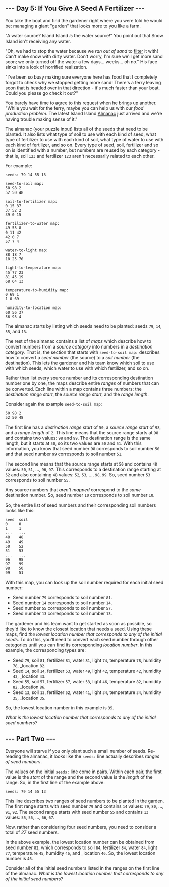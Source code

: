 ## --- Day 5: If You Give A Seed A Fertilizer ---

You take the boat and find the gardener right where you were told he would be: managing a giant "garden" that looks more to you like a farm.

"A water source? Island Island _is_ the water source!" You point out that Snow Island isn't receiving any water.

"Oh, we had to stop the water because we _ran out of sand_ to [filter](https://en.wikipedia.org/wiki/Sand_filter) it with! Can't make snow with dirty water. Don't worry, I'm sure we'll get more sand soon; we only turned off the water a few days... weeks... oh no." His face sinks into a look of horrified realization.

"I've been so busy making sure everyone here has food that I completely forgot to check why we stopped getting more sand! There's a ferry leaving soon that is headed over in that direction - it's much faster than your boat. Could you please go check it out?"

You barely have time to agree to this request when he brings up another. "While you wait for the ferry, maybe you can help us with our _food production problem_. The latest Island Island [Almanac](https://en.wikipedia.org/wiki/Almanac) just arrived and we're having trouble making sense of it."

The almanac (your puzzle input) lists all of the seeds that need to be planted. It also lists what type of soil to use with each kind of seed, what type of fertilizer to use with each kind of soil, what type of water to use with each kind of fertilizer, and so on. Every type of seed, soil, fertilizer and so on is identified with a number, but numbers are reused by each category - that is, soil `123` and fertilizer `123` aren't necessarily related to each other.

For example:

```
seeds: 79 14 55 13

seed-to-soil map:
50 98 2
52 50 48

soil-to-fertilizer map:
0 15 37
37 52 2
39 0 15

fertilizer-to-water map:
49 53 8
0 11 42
42 0 7
57 7 4

water-to-light map:
88 18 7
18 25 70

light-to-temperature map:
45 77 23
81 45 19
68 64 13

temperature-to-humidity map:
0 69 1
1 0 69

humidity-to-location map:
60 56 37
56 93 4
```

The almanac starts by listing which seeds need to be planted: seeds `79`, `14`, `55`, and `13`.

The rest of the almanac contains a list of _maps_ which describe how to convert numbers from a _source category_ into numbers in a _destination category_. That is, the section that starts with `seed-to-soil map:` describes how to convert a _seed number_ (the source) to a _soil number_ (the destination). This lets the gardener and his team know which soil to use with which seeds, which water to use with which fertilizer, and so on.

Rather than list every source number and its corresponding destination number one by one, the maps describe entire _ranges_ of numbers that can be converted. Each line within a map contains three numbers: the _destination range start_, the _source range start_, and the _range length_.

Consider again the example `seed-to-soil map`:

```
50 98 2
52 50 48
```

The first line has a _destination range start_ of `50`, a _source range start_ of `98`, and a _range length_ of `2`. This line means that the source range starts at `98` and contains two values: `98` and `99`. The destination range is the same length, but it starts at `50`, so its two values are `50` and `51`. With this information, you know that seed number `98` corresponds to soil number `50` and that seed number `99` corresponds to soil number `51`.

The second line means that the source range starts at `50` and contains `48` values: `50`, `51`, ..., `96`, `97`. This corresponds to a destination range starting at `52` and also containing `48` values: `52`, `53`, ..., `98`, `99`. So, seed number `53` corresponds to soil number `55`.

Any source numbers that _aren't mapped_ correspond to the _same_ destination number. So, seed number `10` corresponds to soil number `10`.

So, the entire list of seed numbers and their corresponding soil numbers looks like this:

```
seed  soil
0     0
1     1
...   ...
48    48
49    49
50    52
51    53
...   ...
96    98
97    99
98    50
99    51
```

With this map, you can look up the soil number required for each initial seed number:

- Seed number `79` corresponds to soil number `81`.
- Seed number `14` corresponds to soil number `14`.
- Seed number `55` corresponds to soil number `57`.
- Seed number `13` corresponds to soil number `13`.

The gardener and his team want to get started as soon as possible, so they'd like to know the closest location that needs a seed. Using these maps, find _the lowest location number that corresponds to any of the initial seeds_. To do this, you'll need to convert each seed number through other categories until you can find its corresponding _location number_. In this example, the corresponding types are:

- Seed `79`, soil `81`, fertilizer `81`, water `81`, light `74`, temperature `78`, humidity `78`, _location `82`.
- Seed `14`, soil `14`, fertilizer `53`, water `49`, light `42`, temperature `42`, humidity `43`, _location `43`.
- Seed `55`, soil `57`, fertilizer `57`, water `53`, light `46`, temperature `82`, humidity `82`, _location `86`.
- Seed `13`, soil `13`, fertilizer `52`, water `41`, light `34`, temperature `34`, humidity `35`, _location `35`.

So, the lowest location number in this example is `35`.

_What is the lowest location number that corresponds to any of the initial seed numbers?_

## --- Part Two ---

Everyone will starve if you only plant such a small number of seeds. Re-reading the almanac, it looks like the `seeds:` line actually describes _ranges of seed numbers_.

The values on the initial `seeds:` line come in pairs. Within each pair, the first value is the _start_ of the range and the second value is the _length_ of the range. So, in the first line of the example above:

```
seeds: 79 14 55 13
```

This line describes two ranges of seed numbers to be planted in the garden. The first range starts with seed number `79` and contains `14` values: `79`, `80`, ..., `91`, `92`. The second range starts with seed number `55` and contains `13` values: `55`, `56`, ..., `66`, `67`.

Now, rather than considering four seed numbers, you need to consider a total of _27_ seed numbers.

In the above example, the lowest location number can be obtained from seed number `82`, which corresponds to soil `84`, fertilizer `84`, water `84`, light `77`, temperature `45`, humidity `46`, and _location `46`. So, the lowest location number is `46`.

Consider all of the initial seed numbers listed in the ranges on the first line of the almanac. _What is the lowest location number that corresponds to any of the initial seed numbers?_
